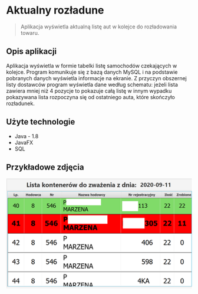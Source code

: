 # Aktualny rozładune
>Aplikacja wyświetla aktualną listę aut w kolejce do rozładowania towaru.

## Opis aplikacji

Aplikacja wyświetla w formie tabelki listę samochodów czekających w kolejce. Program komunikuje się z bazą danych MySQL i na podstawie pobranych danych wyświetla informacje na ekranie. Z przyczyn obszernej listy dostawców program wyświetla dane według schematu: jeżeli lista zawiera mniej niż 4 pozycje to pokazuje całą listę w innym wypadku pokazywana lista rozpoczyna się od ostatniego auta, które skończyło rozładunek.

## Użyte technologie
* Java - 1.8
* JavaFX
* SQL

## Przykładowe zdjęcia

![Img](./img/tabelka.PNG)
